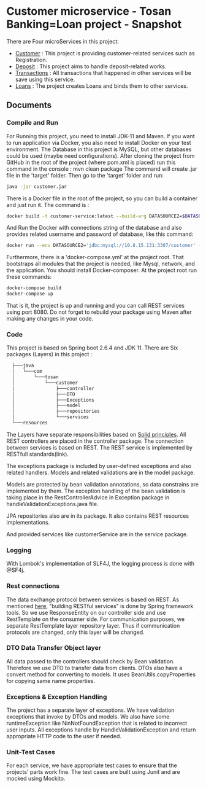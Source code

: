 # Customer microservice - Tosan Banking=Loan project - Snapshot
There are Four microServices in this project: 
  - [Customer](https://github.com/keremlin/Customer-microservice---Tosan-Banking) : This project is providing customer-related services such as Registration.
  - [Deposit](https://github.com/keremlin/Deposit-microservice---Tosan-Banking) : This project aims to handle deposit-related works.
  - [Transactions](https://github.com/keremlin/Transactions-microservice---Tosan-Banking) : All transactions that happened in other services will be save using this service.
  - [Loans](https://github.com/keremlin/Loan-microservice---Tosan-Banking) : The project creates Loans and binds them to other services.
## Documents
### Compile and Run

For Running this project, you need to install JDK-11 and Maven. If you want to run application via Docker, you also need to install Docker on your test environment. The Database in this project is MySQL, but other databases could be used (maybe need configurations). 
After cloning the project from GitHub in the root of the project (where pom.xml is placed) run this command in the console : 
mvn clean package
The command will create .jar file in the 'target' folder. Then go to the 'target' folder and run: 
```bash
java -jar customer.jar
```
There is a Docker file in the root of the project, so you can build a container and just run it. The command is :
```bash
docker build -t customer-service:latest --build-arg DATASOURCE2=$DATASOURCE2 --build-arg DBUNAME=$DBUNAME --build-arg  DBPASS=$DBPASS .
```
And Run the Docker with connections string of the database and also provides related username and password of database, like this command:
```bash
docker run --env DATASOURCE2='jdbc:mysql://10.8.15.131:3307/customer' --env DBUNAME=root --env DBPASS=root -p 8080:8080 customer-service
```
Furthermore, there is a 'docker-compose.yml' at the project root. That bootstraps all modules that the project is needed, like Mysql, network, and the application. You should install Docker-composer. At the project root run these commands: 
```bash
docker-compose build
docker-compose up
```
That is it, the project is up and running and you can call REST services using port 8080. Do not forget to rebuild your package using Maven after making any changes in your code.
### Code
This project is based on Spring boot 2.6.4 and JDK 11. 
There are Six packages (Layers) in this project :
```bash
  ├───java
  │   └───com
  │       └───tosan
  │           └───customer
  │               ├───controller
  │               ├───DTO
  │               ├───Exceptions
  │               ├───model
  │               ├───repositories
  │               └───services
  └───resources
```
The Layers have separate responsibilities based on [Solid principles](https://www.educative.io/edpresso/what-are-the-solid-principles-in-java).
All REST controllers are placed in the controller package. The connection between services is based on REST. The REST service is implemented by RESTfull standards(link).

The exceptions package is included by user-defined exceptions and also related handlers. Models and related validations are in the model package.

Models are protected by bean validation annotations, so data constrains are implemented by them. The exception handling of the bean validation is taking place in the RestControllerAdvice in Exception package in handleValidationExceptions.java file.

JPA repositories also are in its package. It also contains REST resources implementations. 

And provided services like customerService are in the service package.

### Logging
With Lombok's implementation of SLF4J, the logging process is done with @SF4j.

### Rest connections
The data exchange protocol between services is based on REST. As mentioned [here](https://spring.io/guides/tutorials/rest/), "building RESTful services" is done by Spring framework tools. So we use ResponseEntity on our controller side and use RestTemplate on the consumer side. For communication purposes, we separate RestTemplate layer repository layer. Thus if communication protocols are changed, only this layer will be changed.

### DTO Data Transfer Object layer
All data passed to the controllers should check by Bean validation. Therefore we use DTO to transfer data from clients. DTOs also have a convert method for converting to models. It uses BeanUtils.copyProperties for copying same name properties.
### Exceptions & Exception Handling
The project has a separate layer of exceptions. We have validation exceptions that invoke by DTOs and models. We also have some runtimeException like NinNotFoundException that is related to incorrect user inputs.
All exceptions handle by HandleValidationException and return appropriate HTTP code to the user if needed.
### Unit-Test Cases
For each service, we have appropriate test cases to ensure that the projects' parts work fine. The test cases are built using Junit and are mocked using Mockito.
     
